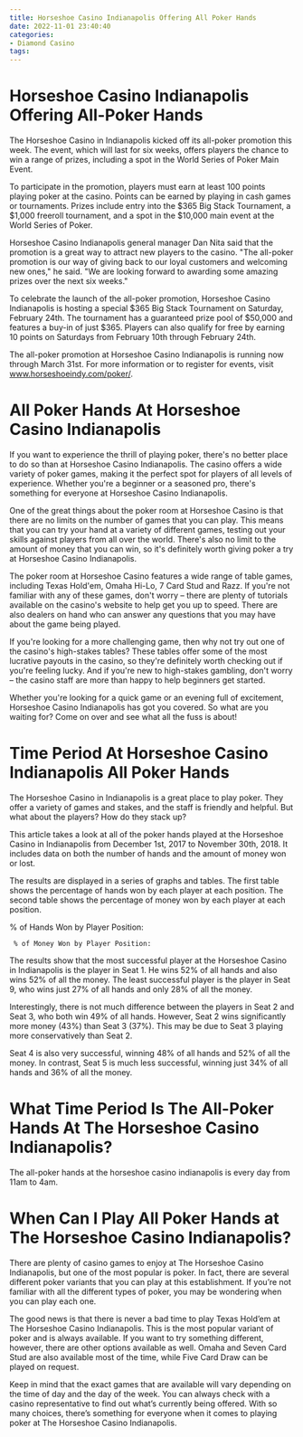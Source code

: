 ```yaml
---
title: Horseshoe Casino Indianapolis Offering All Poker Hands
date: 2022-11-01 23:40:40
categories:
- Diamond Casino
tags:
---
```



#  Horseshoe Casino Indianapolis Offering All-Poker Hands

The Horseshoe Casino in Indianapolis kicked off its all-poker promotion this week. The event, which will last for six weeks, offers players the chance to win a range of prizes, including a spot in the World Series of Poker Main Event.

To participate in the promotion, players must earn at least 100 points playing poker at the casino. Points can be earned by playing in cash games or tournaments. Prizes include entry into the $365 Big Stack Tournament, a $1,000 freeroll tournament, and a spot in the $10,000 main event at the World Series of Poker.

Horseshoe Casino Indianapolis general manager Dan Nita said that the promotion is a great way to attract new players to the casino. "The all-poker promotion is our way of giving back to our loyal customers and welcoming new ones," he said. "We are looking forward to awarding some amazing prizes over the next six weeks."

To celebrate the launch of the all-poker promotion, Horseshoe Casino Indianapolis is hosting a special $365 Big Stack Tournament on Saturday, February 24th. The tournament has a guaranteed prize pool of $50,000 and features a buy-in of just $365. Players can also qualify for free by earning 10 points on Saturdays from February 10th through February 24th.

The all-poker promotion at Horseshoe Casino Indianapolis is running now through March 31st. For more information or to register for events, visit www.horseshoeindy.com/poker/.

#  All Poker Hands At Horseshoe Casino Indianapolis

If you want to experience the thrill of playing poker, there's no better place to do so than at Horseshoe Casino Indianapolis. The casino offers a wide variety of poker games, making it the perfect spot for players of all levels of experience. Whether you're a beginner or a seasoned pro, there's something for everyone at Horseshoe Casino Indianapolis.

One of the great things about the poker room at Horseshoe Casino is that there are no limits on the number of games that you can play. This means that you can try your hand at a variety of different games, testing out your skills against players from all over the world. There's also no limit to the amount of money that you can win, so it's definitely worth giving poker a try at Horseshoe Casino Indianapolis.

The poker room at Horseshoe Casino features a wide range of table games, including Texas Hold'em, Omaha Hi-Lo, 7 Card Stud and Razz. If you're not familiar with any of these games, don't worry – there are plenty of tutorials available on the casino's website to help get you up to speed. There are also dealers on hand who can answer any questions that you may have about the game being played.

If you're looking for a more challenging game, then why not try out one of the casino's high-stakes tables? These tables offer some of the most lucrative payouts in the casino, so they're definitely worth checking out if you're feeling lucky. And if you're new to high-stakes gambling, don't worry – the casino staff are more than happy to help beginners get started.

Whether you're looking for a quick game or an evening full of excitement, Horseshoe Casino Indianapolis has got you covered. So what are you waiting for? Come on over and see what all the fuss is about!

#  Time Period At Horseshoe Casino Indianapolis All Poker Hands

The Horseshoe Casino in Indianapolis is a great place to play poker. They offer a variety of games and stakes, and the staff is friendly and helpful. But what about the players? How do they stack up?

This article takes a look at all of the poker hands played at the Horseshoe Casino in Indianapolis from December 1st, 2017 to November 30th, 2018. It includes data on both the number of hands and the amount of money won or lost.

The results are displayed in a series of graphs and tables. The first table shows the percentage of hands won by each player at each position. The second table shows the percentage of money won by each player at each position.

% of Hands Won by Player Position:

     % of Money Won by Player Position:

    

The results show that the most successful player at the Horseshoe Casino in Indianapolis is the player in Seat 1. He wins 52% of all hands and also wins 52% of all the money. The least successful player is the player in Seat 9, who wins just 27% of all hands and only 28% of all the money.

Interestingly, there is not much difference between the players in Seat 2 and Seat 3, who both win 49% of all hands. However, Seat 2 wins significantly more money (43%) than Seat 3 (37%). This may be due to Seat 3 playing more conservatively than Seat 2.

Seat 4 is also very successful, winning 48% of all hands and 52% of all the money. In contrast, Seat 5 is much less successful, winning just 34% of all hands and 36% of all the money.

#  What Time Period Is The All-Poker Hands At The Horseshoe Casino Indianapolis?

The all-poker hands at the horseshoe casino indianapolis is every day from 11am to 4am.

#  When Can I Play All Poker Hands at The Horseshoe Casino Indianapolis?

There are plenty of casino games to enjoy at The Horseshoe Casino Indianapolis, but one of the most popular is poker. In fact, there are several different poker variants that you can play at this establishment. If you’re not familiar with all the different types of poker, you may be wondering when you can play each one.

The good news is that there is never a bad time to play Texas Hold’em at The Horseshoe Casino Indianapolis. This is the most popular variant of poker and is always available. If you want to try something different, however, there are other options available as well. Omaha and Seven Card Stud are also available most of the time, while Five Card Draw can be played on request.

Keep in mind that the exact games that are available will vary depending on the time of day and the day of the week. You can always check with a casino representative to find out what’s currently being offered. With so many choices, there’s something for everyone when it comes to playing poker at The Horseshoe Casino Indianapolis.